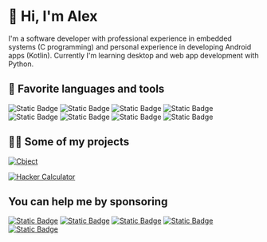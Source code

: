 # 👋 Hi, I'm Alex

I'm a software developer with professional experience in embedded systems (C programming) and personal experience in developing Android apps (Kotlin). Currently I'm learning desktop and web app development with Python.

## 🌟 Favorite languages and tools

![Static Badge](https://img.shields.io/badge/c-blue?style=for-the-badge&logo=c&logoColor=white)
![Static Badge](https://img.shields.io/badge/kotlin-%23058BC5?style=for-the-badge&logo=kotlin&logoColor=white)
![Static Badge](https://img.shields.io/badge/python-%23316C9B?style=for-the-badge&logo=python&logoColor=white)
![Static Badge](https://img.shields.io/badge/git-%23E66525?style=for-the-badge&logo=git&logoColor=white)
![Static Badge](https://img.shields.io/badge/github-%231C1A1B?style=for-the-badge&logo=github&logoColor=white)
![Static Badge](https://img.shields.io/badge/linux-%2327272A?style=for-the-badge&logo=linux&logoColor=white)
![Static Badge](https://img.shields.io/badge/vscode-%23026EC1?style=for-the-badge&logo=visualstudiocode&logoColor=white)
![Static Badge](https://img.shields.io/badge/android-%2331b76d?style=for-the-badge&logo=android&logoColor=white)

## 👨‍💻 Some of my projects

[![Cbject](https://github-readme-stats.vercel.app/api/pin/?username=alexmarincu&repo=cbject&theme=github_dark_dimmed)](https://github.com/alexmarincu/Cbject)

[![Hacker Calculator](https://github-readme-stats.vercel.app/api/pin/?username=alexmarincu&repo=hacker-calculator&theme=github_dark_dimmed)](https://github.com/alexmarincu/hacker-calculator)

## You can help me by sponsoring

[![Static Badge](https://img.shields.io/badge/github%20sponsor-%23EA4AAA?style=for-the-badge&logo=github&logoColor=white)](https://github.com/sponsors/alexmarincu)
[![Static Badge](https://img.shields.io/badge/ko--fi-%23F16061?style=for-the-badge&logo=ko-fi&logoColor=white)](https://ko-fi.com/alexmarincu)
[![Static Badge](https://img.shields.io/badge/buy%20me%20a%20coffee-%23FFDD00?style=for-the-badge&logo=buy%20me%20a%20coffee&logoColor=black)](https://www.buymeacoffee.com/alexmarincu)
[![Static Badge](https://img.shields.io/badge/paypal%20me-%2300457C?style=for-the-badge&logo=paypal&logoColor=white)](https://paypal.me/alexmarincu)
[![Static Badge](https://img.shields.io/badge/revolut%20me-%232A60FD?style=for-the-badge&logo=revolut&logoColor=white)](https://www.revolut.me/alexmarincu)
